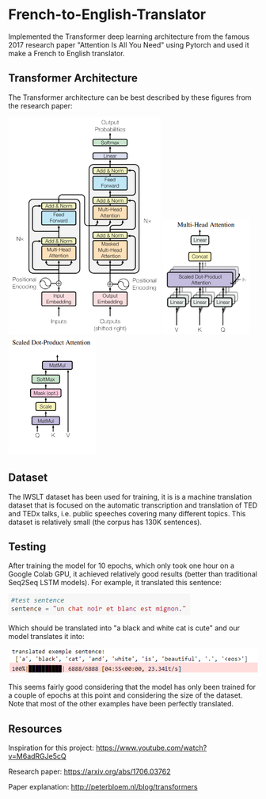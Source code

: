# French-to-English-Translator
Implemented the Transformer deep learning architecture from the famous 2017 research paper "Attention Is All You Need" using Pytorch and used it make a French to English translator.

## Transformer Architecture
The Transformer architecture can be best described by these figures from the research paper:

![](https://github.com/Rami97rgb/French-to-English-Translator/blob/master/images/transformer1.png)
![](https://github.com/Rami97rgb/French-to-English-Translator/blob/master/images/transformer2.png)
![](https://github.com/Rami97rgb/French-to-English-Translator/blob/master/images/transformer3.png)

## Dataset
The IWSLT dataset has been used for training, it is is a machine translation dataset that is focused on the automatic transcription and translation of TED and TEDx talks, i.e. public speeches covering many different topics. This dataset is relatively small (the corpus has 130K sentences).

## Testing
After training the model for 10 epochs, which only took one hour on a Google Colab GPU, it achieved relatively good results (better than traditional Seq2Seq LSTM models). For example, it translated this sentence:

![](https://github.com/Rami97rgb/French-to-English-Translator/blob/master/images/transformer4.png)

Which should be translated into "a black and white cat is cute" and our model translates it into:

![](https://github.com/Rami97rgb/French-to-English-Translator/blob/master/images/transformer5.png)

This seems fairly good considering that the model has only been trained for a couple of epochs at this point and considering the size of the dataset. Note that most of the other examples have been perfectly translated.

## Resources
Inspiration for this project: https://www.youtube.com/watch?v=M6adRGJe5cQ

Research paper: https://arxiv.org/abs/1706.03762

Paper explanation: http://peterbloem.nl/blog/transformers
